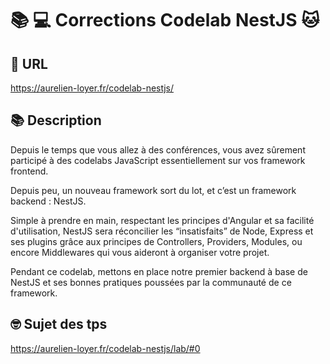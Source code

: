 # 📚 💻  Corrections Codelab NestJS 🐱

## 🔗 URL 
https://aurelien-loyer.fr/codelab-nestjs/

## 📚 Description
Depuis le temps que vous allez à des conférences, vous avez sûrement participé à des codelabs JavaScript essentiellement sur vos framework frontend.

Depuis peu, un nouveau framework sort du lot, et c’est un framework backend : NestJS.

Simple à prendre en main, respectant les principes d'Angular et sa facilité d'utilisation, NestJS sera réconcilier les “insatisfaits” de Node, Express et ses plugins grâce aux principes de Controllers, Providers, Modules, ou encore Middlewares qui vous aideront à organiser votre projet.

Pendant ce codelab, mettons en place notre premier backend à base de NestJS et ses bonnes pratiques poussées par la communauté de ce framework.

## 🤓 Sujet des tps

https://aurelien-loyer.fr/codelab-nestjs/lab/#0

